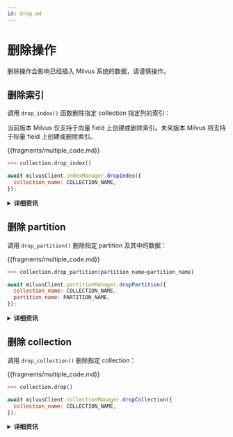 ```yaml
---
id: drop.md
---
```


# 删除操作

删除操作会影响已经插入 Milvus 系统的数据，请谨慎操作。

## 删除索引

调用 `drop_index()` 函数删除指定 collection 指定列的索引：

<div class="alert note">
  当前版本 Milvus 仅支持于向量 field 上创建或删除索引。未来版本 Milvus 将支持于标量 field 上创建或删除索引。
</div>

{{fragments/multiple_code.md}}

```python
>>> collection.drop_index()
```

```javascript
await milvusClient.indexManager.dropIndex({
  collection_name: COLLECTION_NAME,
});
```

<details>
  <summary><b>详细资讯</b></summary>
<table class="params">
	<thead>
	<tr>
		<th>参数</td>
		<th>说明</th>
		<th>备注</th>
	</tr>
	</thead>
	<tbody>
	<tr>
		<td><code>collection_name**</code></td>
		<td>要删除索引的 collection 名称</td>
		<td>必填项</td>
	</tr>
	</tbody>
</table>
</details>

## 删除 partition

调用 `drop_partition()` 删除指定 partition 及其中的数据：

{{fragments/multiple_code.md}}

```python
>>> collection.drop_partition(partition_name=partition_name)
```

```javascript
await milvusClient.partitionManager.dropPartition({
  collection_name: COLLECTION_NAME,
  partition_name: PARTITION_NAME,
});
```

<details>
  <summary><b>详细资讯</b></summary>
<table class="params">
	<thead>
	<tr>
		<th>参数</td>
		<th>说明</th>
		<th>备注</th>
	</tr>
	</thead>
	<tbody>
	<tr>
		<td>partition_name</td>
		<td>要删除的 partition 名称</td>
		<td>必填项</td>
	</tr>
	<tr>
		<td>collection_name**</td>
		<td>要删除的 partition 所属 collection 名称</td>
		<td>必填项</td>
	</tr>
	</tbody>
</table>
</details>

## 删除 collection

调用 `drop_collection()` 删除指定 collection：

{{fragments/multiple_code.md}}

```python
>>> collection.drop()
```

```javascript
await milvusClient.collectionManager.dropCollection({
  collection_name: COLLECTION_NAME,
});
```

<details>
  <summary><b>详细资讯</b></summary>
<table class="params">
	<thead>
	<tr>
		<th>参数</td>
		<th>说明</th>
		<th>备注</th>
	</tr>
	</thead>
	<tbody>
	<tr>
		<td>collection_name**</td>
		<td>要删除的 collection 名称</td>
		<td>必填项</td>
	</tr>
	</tbody>
</table>
</details>
